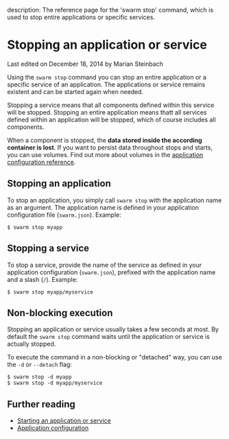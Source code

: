 description: The reference page for the 'swarm stop' command, which is used to stop entire applications or specific services.

# Stopping an application or service

<p class="lastmod">Last edited on December 18, 2014 by Marian Steinbach</p>

Using the `swarm stop` command you can stop an entire application or a specific service of an application. The applications or service remains existent and can be started again when needed.

Stopping a service means that all components defined within this service will be stopped. Stopping an entire application means thatt all services defined within an application will be stopped, which of course includes all components.

<i class="fa fa-exclamation-triangle"></i> When a component is stopped, the __data stored inside the according container is lost__. If you want to persist data throughout stops and starts, you can use volumes. Find out more about volumes in the [application configuration reference](../swarm-json/#volumes).

## Stopping an application

To stop an application, you simply call `swarm stop` with the application name as an argument. The application name is defined in your application configuration file (`swarm.json`). Example:

    $ swarm stop myapp

## Stopping a service

To stop a service, provide the name of the service as defined in your application configuration (`swarm.json`), prefixed with the application name and a slash (`/`). Example:

    $ swarm stop myapp/myservice

## Non-blocking execution

Stopping an application or service usually takes a few seconds at most. By default the `swarm stop` command waits until the application or service is actually stopped.

To execute the command in a non-blocking or "detached" way, you can use the `-d` or `--detach` flag:

    $ swarm stop -d myapp
    $ swarm stop -d myapp/myservice


## Further reading

* [Starting an application or service](../start/)
* [Application configuration](../swarm-json/)
